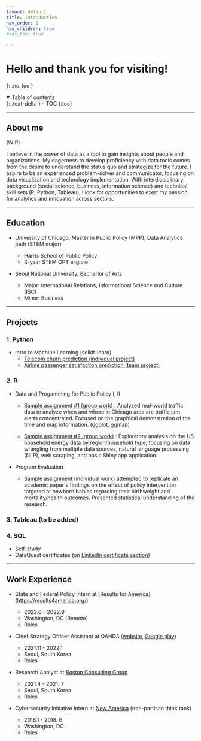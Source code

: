```yaml
---
layout: default
title: Introduction
nav_order: 1
has_children: true
#has_toc: true

---
```


# Hello and thank you for visiting!
{: .no_toc }

<details open markdown="block">
  <summary>
    Table of contents
  </summary>
  {: .text-delta }
- TOC
{:toc}
</details>

---

## About me

(WIP)

I believe in the power of data as a tool to gain insights about people and organizations. My eagerness to develop proficiency with data tools comes from the desire to understand the status quo and strategize for the future. I aspire to be an experienced problem-solver and communicator, focusing on data visualization and technology implementation. With interdisciplinary background (social science, business, information science) and technical skill sets (R, Python, Tableau), I look for opportunities to exert my passion for analytics and innovation across sectors.

----

## Education
- University of Chicago, Master in Public Policy (MPP), Data Analytics path (STEM major)
  - Harris School of Public Policy
  - 3-year STEM OPT eligible

- Seoul National University, Bacherlor of Arts
  - Major: International Relations, Informational Science and Culture (ISC)
  - Minor: Business

---

## Projects

### 1. Python 
- Intro to Machine Learning (scikit-learn)
  * [Telecom churn prediction (individual project)](https://github.com/Leesdata/project_harris/tree/main/python/ML_telecom_churn)
  * [Airline passenger satisfaction prediction (team project)](https://github.com/Leesdata/project_harris/tree/main/python/ML_airline_satisfaction)


### 2. R
- Data and Progamming for Public Policy I, II
  * [Sample assignment #1 (group work)](https://github.com/Leesdata/project_harris/tree/main/R/1_traffic_jam_examination) : Analyzed real-world traffic data to analyze when and where in Chicago area are traffic jam alerts concentrated. Focused on the graphical demonstration of the time and map information. (ggplot, ggmap)
  
  * [Sample assignment #2 (group work)](https://github.com/Leesdata/project_harris/tree/b9e7319172d7f30def16badf6615c619c03710f0/R/2_energy_consumption_project) :  Exploratory analysis on the US household energy data by region/household type, focusing on data wrangling from multiple data sources, natural language processing (NLP), web scraping, and basic Shiny app application. 
  
- Program Evaluation
  * [Sample assignment (individual work)](https://github.com/Leesdata/project_harris/tree/main/R/3_program_evaluation) attempted to replicate an academic paper's findings on the effect of policy intervention targeted at newborn babies regarding their birthweight and mortality/health outcomes. Presented statistical understanding of the research. 


### 3. Tableau (to be added)


### 4. SQL 
- Self-study
- DataQuest certificates (on [Linkedin certificate section](https://www.linkedin.com/in/lee-kyung-ko/))


---

## Work Experience
- State and Federal Policy Intern at [Results for America] (https://results4america.org/) 
   - 2022.6 - 2022.9
   - Washington, DC (Remote)
   - Roles
   
- Chief Strategy Officer Assistant at QANDA ([website](https://qanda.ai/en), [Google play](https://play.google.com/store/apps/details?id=com.mathpresso.qanda&hl=en_US&gl=US)) 
   - 2021.11 - 2022.1
   - Seoul, South Korea
   - Roles

- Research Analyst at [Boston Consulting Group](https://www.bcg.com/) 
   - 2021.4 - 2021. 7
   - Seoul, South Korea
   - Roles

- Cybersecurity Initiative Intern at [New America](https://www.newamerica.org/) (non-partisan think tank) 
   - 2018.1 - 2018. 6
   - Washington, DC
   - Roles


 

